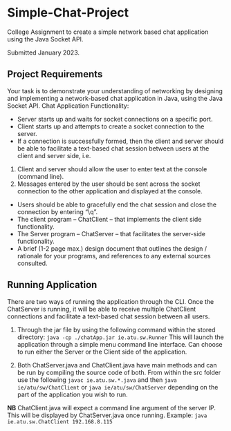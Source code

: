 # Simple-Chat-Project
College Assignment to create a simple network based chat application using the Java Socket API.

Submitted January 2023.

## Project Requirements

Your task is to demonstrate your understanding of networking by designing and
implementing a network-based chat application in Java, using the Java Socket API.
Chat Application Functionality:
- Server starts up and waits for socket connections on a specific port.
- Client starts up and attempts to create a socket connection to the server.
- If a connection is successfully formed, then the client and server should be able
to facilitate a text-based chat session between users at the client and server
side, i.e.
1. Client and server should allow the user to enter text at the console
(command line).
2. Messages entered by the user should be sent across the socket
connection to the other application and displayed at the console.
- Users should be able to gracefully end the chat session and close the
connection by entering “\q”.
- The client program – ChatClient – that implements the client side
functionality.
- The Server program – ChatServer – that facilitates the server-side
functionality.
- A brief (1-2 page max.) design document that outlines the design / rationale for
your programs, and references to any external sources consulted.

## Running Application

There are two ways of running the application through the CLI. Once the ChatServer is running, it will be able to receive multiple ChatClient connections and facilitate a text-based chat session between all users.

1. Through the jar file by using the following command within the stored directory:
`java -cp ./chatApp.jar ie.atu.sw.Runner`
This will launch the application through a simple menu command line interface. Can choose
to run either the Server or the Client side of the application.

2. Both ChatServer.java and ChatClient.java have main methods and can be run by compiling
the source code of both. From within the src folder use the following `javac ie.atu.sw.*.java` and then `java ie/atu/sw/ChatClient` or `java ie/atu/sw/ChatServer` depending on the part of the application you wish to run.

**NB** ChatClient.java will expect a command line argument of the server IP. This will be
displayed by ChatServer.java once running.
Example: `java ie.atu.sw.ChatClient 192.168.8.115`
